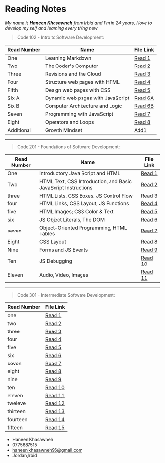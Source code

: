  # Reading Notes

*My name is **Haneen Khasawneh** from Irbid and I'm in 24 years, I love to develop my self and learning every thing new*


> Code 102 - Intro to Software Development:

Read Number | Name | File Link
------------ | ------------- | -------------
One | Learning Markdown | [Read 1](https://github.com/HaneenKh88/reading-note/blob/main/First-Read.md)
Two | The Coder's Computer | [Read 2](https://github.com/HaneenKh88/reading-note/blob/main/Second-Read.md)
Three | Revisions and the Cloud | [Read 3](https://github.com/HaneenKh88/reading-note/blob/main/Third-Read.md)
Four | Structure web pages with HTML | [Read 4](https://github.com/HaneenKh88/reading-note/blob/main/Fourth-Read.md)
Fifth | Design web pages with CSS | [Read 5](https://github.com/HaneenKh88/reading-note/blob/main/Read_5.md)
Six A | Dynamic web pages with JavaScript |[Read 6A](https://github.com/HaneenKh88/reading-note/blob/main/Read_6a.md)
Six B | Computer Architecture and Logic | [Read 6B](https://github.com/HaneenKh88/reading-note/blob/main/Read_6b.md)
Seven | Programming with JavaScript | [Read 7](https://github.com/HaneenKh88/reading-note/blob/main/Read_7.md)
Eight | Operators and Loops | [Read 8](https://github.com/HaneenKh88/reading-note/blob/main/Read_8.md)
Additional | Growth Mindset | [Add1](https://github.com/HaneenKh88/reading-note/blob/main/Mindset.md)

*************************************************

> Code 201 - Foundations of Software Development: 

Read Number | Name | File Link
------------ | ------------- | -------------
One | Introductory Java Script and HTML | [Read 1](https://github.com/HaneenKh88/reading-note/blob/main/Read1.md) 
Two | HTML Text, CSS Introduction, and Basic JavaScript Instructions | [Read 2](https://github.com/HaneenKh88/reading-note/blob/main/Read2.md)
three | HTML Lists, CSS Boxes, JS Control Flow | [Read 3](https://github.com/HaneenKh88/reading-note/blob/main/Read3.md)
four | HTML Links, CSS Layout, JS Functions | [Read 4](https://github.com/HaneenKh88/reading-note/blob/main/Read4.md)
five | HTML Images; CSS Color & Text | [Read 5](https://github.com/HaneenKh88/reading-note/blob/main/Read5.md)
six | JS Object Literals, The DOM | [Read 6](https://github.com/HaneenKh88/reading-note/blob/main/Read6.md)
seven | Object-Oriented Programming, HTML Tables | [Read 7](https://github.com/HaneenKh88/reading-note/blob/main/Read7)
Eight | CSS Layout | [Read 8](https://github.com/HaneenKh88/reading-note/blob/main/Read8)
Nine | Forms and JS Events | [Read 9](https://github.com/HaneenKh88/reading-note/blob/main/Read9)
Ten | JS Debugging | [Read 10](https://github.com/HaneenKh88/reading-note/blob/main/Read10)
Eleven | Audio, Video, Images | [Read 11](https://github.com/HaneenKh88/reading-note/blob/main/Read11)

*****************************************************

> Code 301 - Intermediate Software Development:

Read Number | File Link
------------ | -------------
one |  [Read 1](https://github.com/HaneenKh88/reading-note/blob/main/301Read1.md)
two |  [Read 2](https://github.com/HaneenKh88/reading-note/blob/main/301Read1.md)
three |  [Read 3](https://github.com/HaneenKh88/reading-note/blob/main/301Read1.md)
four |  [Read 4](https://github.com/HaneenKh88/reading-note/blob/main/301Read1.md)
five |  [Read 5](https://github.com/HaneenKh88/reading-note/blob/main/301Read1.md)
six |  [Read 6](https://github.com/HaneenKh88/reading-note/blob/main/301Read1.md)
seven |  [Read 7](https://github.com/HaneenKh88/reading-note/blob/main/301Read1.md)
eight |  [Read 8](https://github.com/HaneenKh88/reading-note/blob/main/301Read1.md)
nine |  [Read 9](https://github.com/HaneenKh88/reading-note/blob/main/301Read1.md)
ten |  [Read 10](https://github.com/HaneenKh88/reading-note/blob/main/301Read1.md)
eleven |  [Read 11](https://github.com/HaneenKh88/reading-note/blob/main/301Read1.md)
tweleve |  [Read 12](https://github.com/HaneenKh88/reading-note/blob/main/301Read1.md)
thirteen |  [Read 13](https://github.com/HaneenKh88/reading-note/blob/main/301Read1.md)
fourteen |  [Read 14](https://github.com/HaneenKh88/reading-note/blob/main/301Read1.md)
fifteen |  [Read 15](https://github.com/HaneenKh88/reading-note/blob/main/301Read1.md)


* Haneen Khasawneh 
* 0775687515
* haneen.khasawneh96@gmail.com
* Jordan,Irbid
